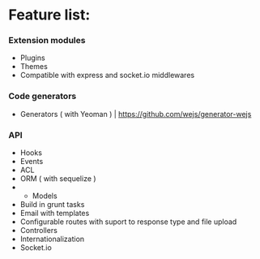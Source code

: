 # Feature list:

### Extension modules

- Plugins
- Themes
- Compatible with express and socket.io middlewares

### Code generators

- Generators ( with Yeoman ) | https://github.com/wejs/generator-wejs

### API

- Hooks
- Events
- ACL
- ORM ( with sequelize )
- - Models
- Build in grunt tasks
- Email with templates
- Configurable routes with suport to response type and file upload
- Controllers
- Internationalization
- Socket.io
